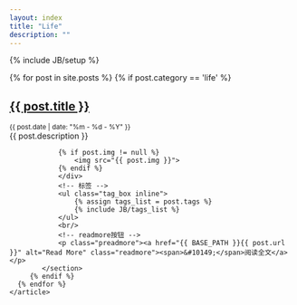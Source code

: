 ```yaml
---
layout: index
title: "Life"
description: ""
---
```

{% include JB/setup %}

<div id="content">
    <article>
      {% for post in site.posts %}
         {% if post.category == 'life' %}
	        <section class="life">
		          <h2><a href="{{ BASE_PATH }}{{ post.url }}" class="title">{{ post.title }}</a></h2>
		          <small class="meta">{{ post.date | date: "%m - %d - %Y" }}</small>
		        <div class="content">
		         {{ post.description }}
        
		        {% if post.img != null %}
		            <img src="{{ post.img }}">
		        {% endif %}
		        </div>
		    	<!-- 标签 -->
		        <ul class="tag_box inline">
		      		{% assign tags_list = post.tags %}
		      		{% include JB/tags_list %}
		      	</ul>
		      	<br/>
		      	<!-- readmore按钮 -->
		        <p class="preadmore"><a href="{{ BASE_PATH }}{{ post.url }}" alt="Read More" class="readmore"><span>&#10149;</span>阅读全文</a></p>
        	</section>
	     {% endif %}
      {% endfor %}
    </article>
</div>